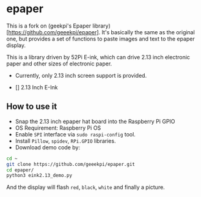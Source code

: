 # epaper

This is a fork on (geekpi's Epaper library)[https://github.com/geeekpi/epaper]. It's basically the same as the original one, but provides a set of functions to paste images and text to the epaper display.

This is a library driven by 52Pi E-ink, which can drive 2.13 inch electronic paper and other sizes of electronic paper.
* Currently, only 2.13 inch screen support is provided.
- [] 2.13 Inch E-Ink
## How to use it
* Snap the 2.13 inch epaper hat board into the Raspberry Pi GPIO
* OS Requirement: Raspberry Pi OS 
* Enable `SPI` interface via `sudo raspi-config` tool.
* Install `Pillow`, `spidev`, `RPi.GPIO` libraries.
* Download demo code by:
```bash
cd ~
git clone https://github.com/geeekpi/epaper.git
cd epaper/
python3 eink2.13_demo.py
```
And the display will flash `red`, `black`, `white` and finally a picture.

